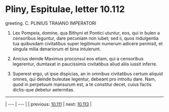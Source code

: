 # Pliny, Espitulae, letter 10.112

greeting. C. PLINIUS TRAIANO IMPERATORI



1. Lex Pompeia, domine, qua Bithyni et Pontici utuntur, eos, qui in bulen a censoribus leguntur, dare pecuniam non iubet; sed ii, quos indulgentia tua quibusdam civitatibus super legitimum numerum adicere permisit, et singula milia denariorum et bina intulerunt.



2. Anicius deinde Maximus proconsul eos etiam, qui a censoribus legerentur, dumtaxat in paucissimis civitatibus aliud aliis iussit inferre.



3. Superest ergo, ut ipse dispicias, an in omnibus civitatibus certum aliquid omnes, qui deinde buleutae legentur, debeant pro introitu dare. Nam, quod in perpetuum mansurum est, a te constitui decet, cuius factis dictis-que debetur aeternitas.



---

| --- | --- |
| previous: [10.111](../10.111/) | next: [10.113](../10.113/) |
